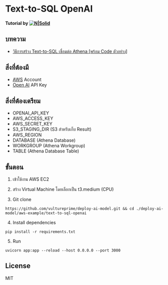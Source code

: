 # Text-to-SQL OpenAI

#### Tutorial by [![N|Solid](https://vultureprime-research-center.s3.ap-southeast-1.amazonaws.com/vulturePrimeLogo.png)](https://vultureprime.com)

## บทความ
- [วิธีการสร้าง Text-to-SQL เชื่อมต่อ Athena [พร้อม Code ตัวอย่าง]](https://www.vultureprime.com/how-to/how-to-build-text-to-sql-with-llamaindex-and-athena)

## สิ่งที่ต้องมี
- [AWS](https://aws.amazon.com/) Account 
- [Open AI](https://openai.com/) API Key

## สิ่งที่ต้องเตรียม
- OPENAI_API_KEY
- AWS_ACCESS_KEY
- AWS_SECRET_KEY  
- S3_STAGING_DIR (S3 สำหรับเก็บ Result)
- AWS_REGION
- DATABASE (Athena Database)
- WORKGROUP (Athena Workgroup)
- TABLE (Athena Database Table)

## ขั้นตอน 
1. เข้าใช้งาน AWS EC2 
2. สร้าง Virtual Machine โดยเลือกเป็น t3.medium (CPU)

3. Git clone 
```
https://github.com/vultureprime/deploy-ai-model.git && cd ./deploy-ai-model/aws-example/text-to-sql-openai
```

4. Install dependencies
```
pip install -r requirements.txt
```

5. Run
```
uvicorn app:app --reload --host 0.0.0.0 --port 3000
```

## License 
MIT
